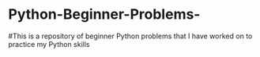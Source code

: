 # Python-Beginner-Problems-
#This is a repository of beginner Python problems that I have worked on to practice my Python skills
